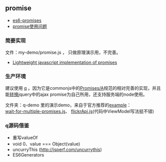 
## promise 

- [es6-promises](http://www.html5rocks.com/zh/tutorials/es6/promises/)
- [promise使用问题](http://pouchdb.com/2015/05/18/we-have-a-problem-with-promises.html)


### 简要实现 

文件：my-demo/promise.js ， 只做原理演示用，不完善。

- [Lightweight javascript implementation of promises](https://github.com/stackp/promisejs)

### 生产环境 

建议使用 [q](https://github.com/kriskowal/q) 。因为它是commonjs中的[Promises/A](http://wiki.commonjs.org/wiki/Promises/A)规范的相对完善的实现，并且能[转换](https://github.com/kriskowal/q/wiki/Coming-from-jQuery)jquery中的ajax promise为自己所用，还支持服务端的node使用。

文件夹：q-demo 里的演示demo，来自于官方推荐的[example](https://github.com/kriskowal/q/wiki/Examples-Gallery)：  
[wait-for-multiple-promises.js](https://github.com/basicallydan/q-examples/blob/master/wait-for-multiple-promises.js)、
[flickrApi.js](https://gist.github.com/domenic/2626708)(代码中ViewModel写法挺不错)


### q源码借鉴 

- 重写valueOf
- void 0、value === Object(value)
- uncurryThis (http://jsperf.com/uncurrythis)
- ES6Generators
